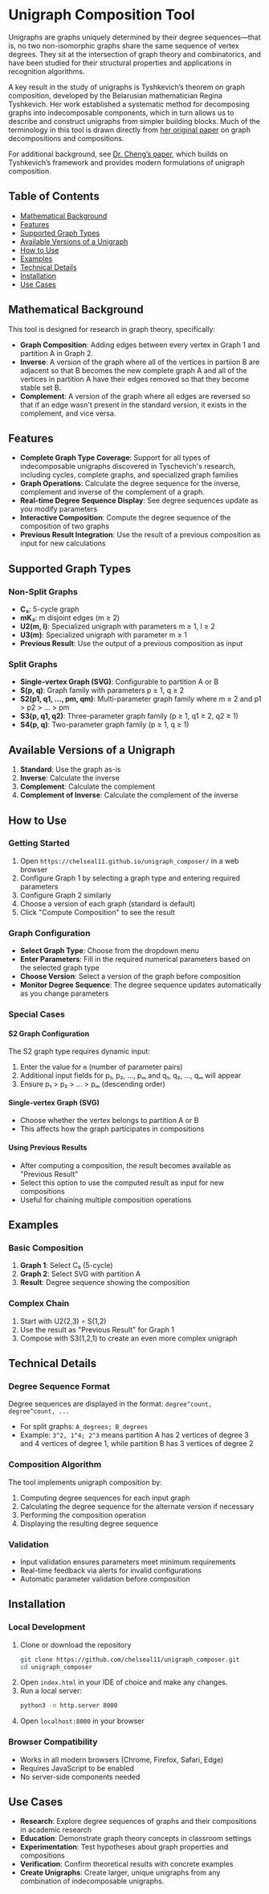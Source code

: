 # Unigraph Composition Tool

Unigraphs are graphs uniquely determined by their degree sequences—that is, no two non-isomorphic graphs share the same sequence of vertex degrees. They sit at the intersection of graph theory and combinatorics, and have been studied for their structural properties and applications in recognition algorithms.

A key result in the study of unigraphs is Tyshkevich’s theorem on graph composition, developed by the Belarusian mathematician Regina Tyshkevich. Her work established a systematic method for decomposing graphs into indecomposable components, which in turn allows us to describe and construct unigraphs from simpler building blocks. Much of the terminology in this tool is drawn directly from [her original paper](https://dl.acm.org/doi/10.1016/S0012-365X(99)00381-7) on graph decompositions and compositions.

For additional background, see [Dr. Cheng’s paper](https://arxiv.org/pdf/2308.03434), which builds on Tyshkevich’s framework and provides modern formulations of unigraph composition.

## Table of Contents
- [Mathematical Background](#mathematical-background)
- [Features](#features)
- [Supported Graph Types](#supported-graph-types)
- [Available Versions of a Unigraph](#available-versions-of-a-unigraph)
- [How to Use](#how-to-use)
- [Examples](#examples)
- [Technical Details](#technical-details)
- [Installation](#installation)
- [Use Cases](#use-cases)

## Mathematical Background

This tool is designed for research in graph theory, specifically:
- **Graph Composition**: Adding edges between every vertex in Graph 1 and partition A in Graph 2.
- **Inverse**: A version of the graph where all of the vertices in partiion B are adjacent so that B becomes the new complete graph A and all of the vertices in partition A have their edges removed so that they become stable set B.
- **Complement**: A version of the graph where all edges are reversed so that if an edge wasn't present in the standard version, it exists in the complement, and vice versa.

## Features

- **Complete Graph Type Coverage**: Support for all types of indecomposable unigraphs discovered in Tyschevich's research, including cycles, complete graphs, and specialized graph families
- **Graph Operations**: Calculate the degree sequence for the inverse, complement and inverse of the complement of a graph.
- **Real-time Degree Sequence Display**: See degree sequences update as you modify parameters
- **Interactive Composition**: Compute the degree sequence of the composition of two graphs
- **Previous Result Integration**: Use the result of a previous composition as input for new calculations

## Supported Graph Types

### Non-Split Graphs
- **C₅**: 5-cycle graph
- **mK₂**: m disjoint edges (m ≥ 2)
- **U2(m, l)**: Specialized unigraph with parameters m ≥ 1, l ≥ 2
- **U3(m)**: Specialized unigraph with parameter m ≥ 1
- **Previous Result**: Use the output of a previous composition as input

### Split Graphs
- **Single-vertex Graph (SVG)**: Configurable to partition A or B
- **S(p, q)**: Graph family with parameters p ≥ 1, q ≥ 2
- **S2(p1, q1, ..., pm, qm)**: Multi-parameter graph family where m ≥ 2 and p1 > p2 > ... > pm
- **S3(p, q1, q2)**: Three-parameter graph family (p ≥ 1, q1 ≥ 2, q2 ≥ 1)
- **S4(p, q)**: Two-parameter graph family (p ≥ 1, q ≥ 1)

## Available Versions of a Unigraph

1. **Standard**: Use the graph as-is
2. **Inverse**: Calculate the inverse
3. **Complement**: Calculate the complement
4. **Complement of Inverse**: Calculate the complement of the inverse

## How to Use

### Getting Started
1. Open `https://chelseal11.github.io/unigraph_composer/` in a web browser
2. Configure Graph 1 by selecting a graph type and entering required parameters
3. Configure Graph 2 similarly
4. Choose a version of each graph (standard is default)
5. Click "Compute Composition" to see the result

### Graph Configuration
- **Select Graph Type**: Choose from the dropdown menu
- **Enter Parameters**: Fill in the required numerical parameters based on the selected graph type
- **Choose Version**: Select a version of the graph before composition
- **Monitor Degree Sequence**: The degree sequence updates automatically as you change parameters

### Special Cases

#### S2 Graph Configuration
The S2 graph type requires dynamic input:
1. Enter the value for `m` (number of parameter pairs)
2. Additional input fields for p₁, p₂, ..., pₘ and q₁, q₂, ..., qₘ will appear
3. Ensure p₁ > p₂ > ... > pₘ (descending order)

#### Single-vertex Graph (SVG)
- Choose whether the vertex belongs to partition A or B
- This affects how the graph participates in compositions

#### Using Previous Results
- After computing a composition, the result becomes available as "Previous Result"
- Select this option to use the computed result as input for new compositions
- Useful for chaining multiple composition operations

## Examples

### Basic Composition
1. **Graph 1**: Select C₅ (5-cycle)
2. **Graph 2**: Select SVG with partition A
3. **Result**: Degree sequence showing the composition

### Complex Chain
1. Start with U2(2,3) ∘ S(1,2)
2. Use the result as "Previous Result" for Graph 1
3. Compose with S3(1,2,1) to create an even more complex unigraph

## Technical Details

### Degree Sequence Format
Degree sequences are displayed in the format: `degree^count, degree^count, ...`
- For split graphs: `A_degrees; B_degrees`
- Example: `3^2, 1^4; 2^3` means partition A has 2 vertices of degree 3 and 4 vertices of degree 1, while partition B has 3 vertices of degree 2

### Composition Algorithm
The tool implements unigraph composition by:
1. Computing degree sequences for each input graph
2. Calculating the degree sequence for the alternate version if necessary
3. Performing the composition operation
4. Displaying the resulting degree sequence

### Validation
- Input validation ensures parameters meet minimum requirements
- Real-time feedback via alerts for invalid configurations
- Automatic parameter validation before composition

## Installation

### Local Development
1. Clone or download the repository
   ```bash
   git clone https://github.com/chelseal11/unigraph_composer.git
   cd unigraph_composer
   ```
2. Open `index.html` in your IDE of choice and make any changes.
3. Run a local server:
   ```bash
   python3 -m http.server 8000
   ```
4. Open `localhost:8000` in your browser

### Browser Compatibility
- Works in all modern browsers (Chrome, Firefox, Safari, Edge)
- Requires JavaScript to be enabled
- No server-side components needed

## Use Cases

- **Research**: Explore degree sequences of graphs and their compositions in academic research
- **Education**: Demonstrate graph theory concepts in classroom settings
- **Experimentation**: Test hypotheses about graph properties and compositions
- **Verification**: Confirm theoretical results with concrete examples
- **Create Unigraphs**: Create larger, unique unigraphs from any combination of indecomposable unigraphs.
